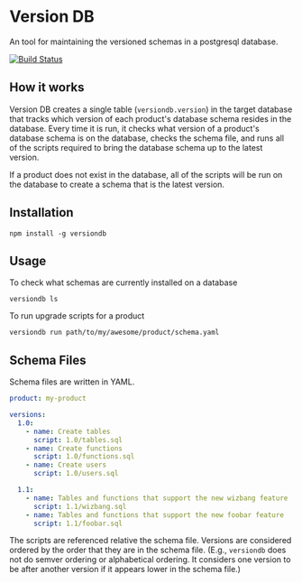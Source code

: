 # Version DB

An tool for maintaining the versioned schemas in a postgresql database.

[![Build Status](https://secure.travis-ci.org/bryanburgers/versiondb.png)](http://travis-ci.org/bryanburgers/versiondb)

## How it works

Version DB creates a single table (`versiondb.version`) in the target database
that tracks which version of each product's database schema resides in the
database. Every time it is run, it checks what version of a product's database
schema is on the database, checks the schema file, and runs all of the scripts
required to bring the database schema up to the latest version.

If a product does not exist in the database, all of the scripts will be run on
the database to create a schema that is the latest version.


## Installation

    npm install -g versiondb

## Usage

To check what schemas are currently installed on a database

    versiondb ls

To run upgrade scripts for a product

    versiondb run path/to/my/awesome/product/schema.yaml


## Schema Files

Schema files are written in YAML.

```yaml
product: my-product

versions:
  1.0:
    - name: Create tables
      script: 1.0/tables.sql
    - name: Create functions
      script: 1.0/functions.sql
    - name: Create users
      script: 1.0/users.sql

  1.1:
    - name: Tables and functions that support the new wizbang feature
      script: 1.1/wizbang.sql
    - name: Tables and functions that support the new foobar feature
      script: 1.1/foobar.sql
```

The scripts are referenced relative the schema file. Versions are considered
ordered by the order that they are in the schema file. (E.g., `versiondb` does
not do semver ordering or alphabetical ordering. It considers one version to be
after another version if it appears lower in the schema file.)
